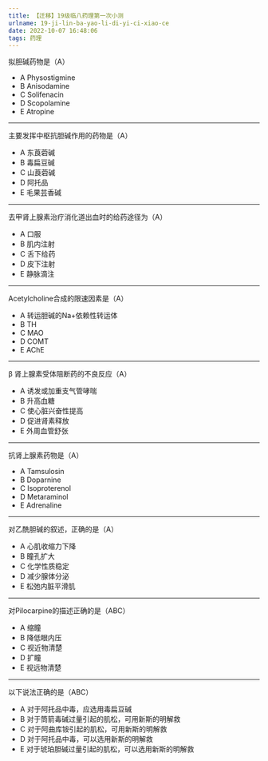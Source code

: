 ```yaml
---
title: 【迁移】19级临八药理第一次小测
urlname: 19-ji-lin-ba-yao-li-di-yi-ci-xiao-ce
date: 2022-10-07 16:48:06
tags: 药理
---
```


拟胆碱药物是（A）
+ A Physostigmine
+ B Anisodamine
+ C Solifenacin
+ D Scopolamine
+ E Atropine
- - -
主要发挥中枢抗胆碱作用的药物是（A）
+ A 东莨菪碱
+ B 毒扁豆碱
+ C 山莨菪碱
+ D 阿托品
+ E 毛果芸香碱
- - -
去甲肾上腺素治疗消化道出血时的给药途径为（A）
+ A 口服
+ B 肌内注射
+ C 舌下给药
+ D 皮下注射
+ E 静脉滴注
- - -
Acetylcholine合成的限速因素是（A）
+ A 转运胆碱的Na+依赖性转运体
+ B TH
+ C MAO
+ D COMT
+ E AChE
- - -
β 肾上腺素受体阻断药的不良反应（A）
+ A 诱发或加重支气管哮喘
+ B 升高血糖
+ C 使心脏兴奋性提高
+ D 促进肾素释放
+ E 外周血管舒张
- - -
抗肾上腺素药物是（A）
+ A Tamsulosin
+ B Doparnine
+ C Isoproterenol
+ D Metaraminol
+ E Adrenaline
- - -
对乙酰胆碱的叙述，正确的是（A）
+ A 心肌收缩力下降
+ B 瞳孔扩大
+ C 化学性质稳定
+ D 减少腺体分泌
+ E 松弛内脏平滑肌
- - -
对Pilocarpine的描述正确的是（ABC）
+ A 缩瞳
+ B 降低眼内压
+ C 视近物清楚
+ D 扩瞳
+ E 视远物清楚
- - -
以下说法正确的是（ABC）
+ A 对于阿托品中毒，应选用毒扁豆碱
+ B 对于筒箭毒碱过量引起的肌松，可用新斯的明解救
+ C 对于阿曲库铵引起的肌松，可用新斯的明解救
+ D 对于阿托品中毒，可以选用新斯的明解救
+ E 对于琥珀胆碱过量引起的肌松，可以选用新斯的明解救